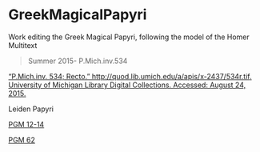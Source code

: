 # GreekMagicalPapyri
Work editing the Greek Magical Papyri, following the model of the Homer Multitext

>Summer 2015- P.Mich.inv.534

[“P.Mich.inv. 534; Recto.” http://quod.lib.umich.edu/a/apis/x-2437/534r.tif. University of Michigan Library Digital Collections. Accessed: August 24, 2015.](http://quod.lib.umich.edu/a/apis/x-2437/534r___tif)


Leiden Papyri

[PGM 12-14](http://www.rmo.nl/collectie/zoeken?q=papyri&Afdeling=&Objectnaam=&Materiaal=&Periode=&Vindplaats=)

[PGM 62](http://hum.leidenuniv.nl/papyrologisch-instituut/online-tentoonstelling/tentoonstelling-k.html)
